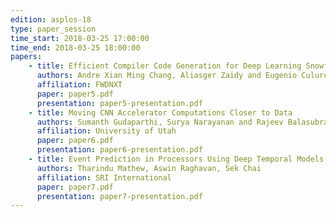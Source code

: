 ```yaml
---
edition: asplos-18
type: paper_session
time_start: 2018-03-25 17:00:00
time_end: 2018-03-25 18:00:00
papers:
    - title: Efficient Compiler Code Generation for Deep Learning Snowflake Co-processor
      authors: Andre Xian Ming Chang, Aliasger Zaidy and Eugenio Culurciello 
      affiliation: FWDNXT
      paper: paper5.pdf
      presentation: paper5-presentation.pdf
    - title: Moving CNN Accelerator Computations Closer to Data
      authors: Sumanth Gudaparthi, Surya Narayanan and Rajeev Balasubramonian 
      affiliation: University of Utah
      paper: paper6.pdf
      presentation: paper6-presentation.pdf
    - title: Event Prediction in Processors Using Deep Temporal Models
      authors: Tharindu Mathew, Aswin Raghavan, Sek Chai
      affiliation: SRI International
      paper: paper7.pdf
      presentation: paper7-presentation.pdf
---
```

